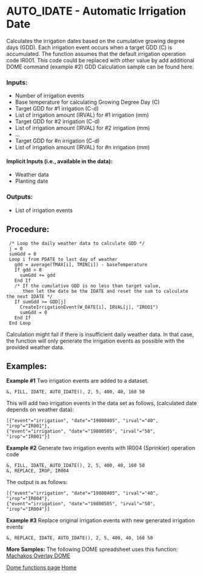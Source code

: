 # AUTO_IDATE - Automatic Irrigation Date

Calculates the irrigation dates based on the cumulative growing degree days (GDD). Each irrigation event occurs when a target GDD (C) is accumulated. 
The function assumes that the default irrigation operation code IR001. This code could be replaced with other value by add additional DOME command (example #2)
GDD Calculation sample can be found here.

### Inputs:
* Number of irrigation events
* Base temperature for calculating Growing Degree Day (C) 
* Target GDD for #1 irrigation (C-d) 
* List of irrigation amount (IRVAL) for #1 irrigation (mm)
* Target GDD for #2 irrigation (C-d) 
* List of irrigation amount (IRVAL) for #2 irrigation (mm)
* ...
* Target GDD for #n irrigation (C-d) 
* List of irrigation amount (IRVAL) for #n irrigation (mm)

#### Implicit Inputs (i.e., available in the data):
* Weather data
* Planting date
 
### Outputs:
* List of irrigation events
 
## Procedure:
 
``` 
 /* Loop the daily weather data to calculate GDD */ 
 j = 0
 sumGdd = 0
 Loop i from PDATE to last day of weather
   gdd = average(TMAX[i], TMIN[i]) - baseTemperature
   If gdd > 0
     sumGdd += gdd
   End If   
   /* If the cumulative GDD is no less than target value,
      then let the date be the IDATE and reset the sum to calculate the next IDATE */
   If sumGdd >= GDD[j]
     CreateIrrigationEvent(W_DATE[i], IRVAL[j], "IROO1")
     sumGdd = 0
   End If
 End Loop
``` 
 
Calculation might fail if there is insufficient daily weather data. In that case, the function will only generate the irrigation events as possible with the provided weather data.
 
## Examples:
**Example #1** Two irrigation events are added to a dataset.

```
&, FILL, IDATE, AUTO_IDATE(), 2, 5, 400, 40, 160 50
```

This will add two irrigation events in the data set as follows, (calculated date depends on weather data):

```
[{"event"="irrigation", "date"="19800405", "irval"="40", "irop"="IR001"},
{"event"="irrigation", "date"="19800505", "irval"="50", "irop"="IR001"}]
```
 
**Example #2** Generate two irrigation events with IR004 (Sprinkler) operation code

```
&, FILL, IDATE, AUTO_IDATE(), 2, 5, 400, 40, 160 50
&, REPLACE, IROP, IR004
```

The output is as follows:

```
[{"event"="irrigation", "date"="19800405", "irval"="40", "irop"="IR004"},
{"event"="irrigation", "date"="19800505", "irval"="50", "irop"="IR004"}]
```
 
**Example #3** Replace original irrigation events with new generated irrigation events

```
&, REPLACE, IDATE, AUTO_IDATE(), 2, 5, 400, 40, 160 50
```

**More Samples:**
The following DOME spreadsheet uses this function:
[Machakos Overlay DOME](https://github.com/agmip/json-translation-samples/blob/master/Maize_Machakos/raw/Field_Overlay-Machakos-MAZ.xlsx?raw=true)


[Dome functions page](DOME_functions.md)
[Home](index.md)
